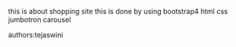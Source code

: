 this is about shopping site 
this is done by using 
bootstrap4
html
css
jumbotron
carousel

authors:tejaswini